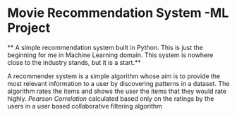 # Movie Recommendation System -ML Project
** A simple recommendation system built in Python. This is just the beginning for me in Machine Learning domain. This system is nowhere close to the industry stands, but it is a start.**

A recommender system is a simple algorithm whose aim is to provide the most relevant information to a user by discovering patterns in a dataset. The algorithm rates the items and shows the user the items that they would rate highly.
*Pearson Correlation* calculated based only on the ratings by the users in a user based collaborative filtering algorithm

